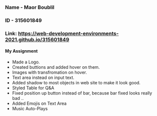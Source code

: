 ### Name - Maor Boublil
### ID - 315601849
### Link: https://web-development-environments-2021.github.io/315601849


#### My Assignment
- Made a Logo.
- Created buttions and added hover on them.
- Images with transfromation on hover.
- Text area instead on input text.
- Added shadow to most objects in web site to make it look good.
- Styled Table for Q&A
- Fixed position up button instead of bar, because bar fixed looks really bad ..
- Added Emojis on Text Area
- Music Auto-Plays
